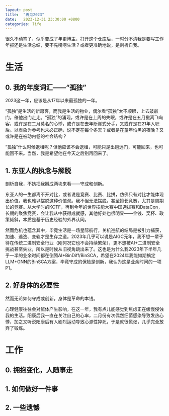 ```yaml
---
layout: post
title:  "再见2023"
date:   2023-12-31 23:30:00 +0800
categories: life
---
```


很久不动笔了，似乎变成了年更博主，打开这个仓库后，一时分不清我是要写工作年报还是生活总结，要不先唠唠生活？或者更准确地说，是剖析自我。

# 生活

## 0. 我的年度词汇——“孤独”
<p>
2023这一年，应该是从17年以来最孤独的一年。
<p>
“孤独”是生活的新房客，而我是生活的物业，偶尔看“孤独”太不顺眼，上去敲敲门，催他出门走走。“孤独”的涌现，或许是在上周的失眠，或许是在五月搬离飞鸟客，或许是在二月莫名的心悸，或许是在去年断崖式分手，又或许是在21年入职后。以表象为参考也未必正确，说不定在每个冬天？或者是在童年怕黑的夜晚？又或许是在被动内卷的社会结构？
<p>
“孤独”什么时候退租呢？但他应该不会退租，可能只是出趟远门，可能回来，也可能回不来。当然，我是希望他在今天之后别再回来了。
<p>

## 1. 东亚人的执念与解脱
<p>
剖析自我，不妨把我掰成两块来看——守成和创新。
<p>
东亚人的一生都离不开对比，或者说是竞赛、比赛、比拼，仿佛只有对比才能体现出价值，我也难以摆脱这种价值观。我不但无法摆脱，甚至擅长竞赛，尤其是周期长的竞赛。从大学时的KCTF，再到今年的世界技能大赛中国选拔赛和DataCon，长期的聚焦竞赛，会让我从中获得成就感，其他好处也很明显——金钱、奖杯、政策倾斜，本质是基于历史经验的外界认同。
<p>
然而危机也蕴含其中，毕竟生活是一场星际航行，关机巡航的结局是被引力捕获，加速、逃逸、变轨才是生存之道。2023年几乎可以说是AIGC元年，我不想一辈子待在传统二进制安全行业（刚何况它也不会持续繁荣），更不想被AI+二进制安全挑战甚至失业，所以是时候从旧视角跳出来了。这也是为什么我2023年下半年几乎一半的业余时间都在倒腾AI+BinDiff/BinSCA，希望在2024年我能如期搞定LLM+GNN的BinSCA方案，毕竟守成的保险是创新，我认为这是业余时间的一项P1。
<p>

## 2. 好身体的必要性
<p>
然而无论如何守成或创新，身体是革命的本钱。
<p>
心理健康往往会对躯体产生影响，在这一年，我有点儿能感觉到焦虑正在缓慢侵蚀我的生活。阳康后我一直在关注自己的心率，二月份有次偶然细菌感染导致发热心悸，加之又听说阳康后有人剧烈运动导致心源性猝死，于是就很慌张，几乎完全放弃了锻炼。

# 工作

## 0. 拥抱变化，人随事走

## 1. 如何做好一件事

## 2. 一些遗憾